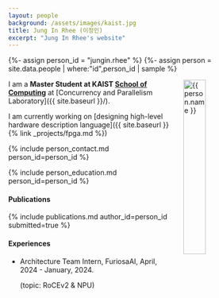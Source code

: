 ```yaml
---
layout: people
background: /assets/images/kaist.jpg
title: Jung In Rhee (이정인)
excerpt: "Jung In Rhee's website"
---
```


{%- assign person_id = "jungin.rhee" %}
{%- assign person = site.data.people | where:"id",person_id | sample %}

<img align="right" style="width: 30%; padding-left: 3%;" src="{{ site.baseurl }}/assets/images/people/jungin.rhee.jpg" alt="{{ person.name }}">

I am a **Master Student at KAIST [School of Computing](https://cs.kaist.ac.kr)** at [Concurrency and Parallelism Laboratory]({{ site.baseurl }}/).

I am currently working on [designing high-level hardware description language]({{ site.baseurl }}{% link _projects/fpga.md %})


{% include person_contact.md person_id=person_id %}


{% include person_education.md person_id=person_id %}

#### Publications

{% include publications.md author_id=person_id submitted=true %}

#### Experiences

- Architecture Team Intern, FuriosaAI, April, 2024 - January, 2024.
  
  (topic: RoCEv2 & NPU)
